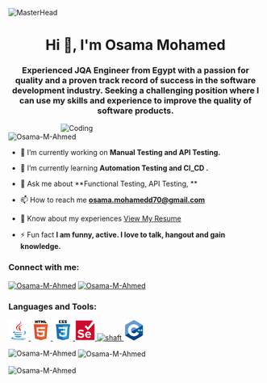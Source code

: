![MasterHead](https://e0.pxfuel.com/wallpapers/460/450/desktop-wallpaper-qa-best-practices-to-deliver-stable-software-quality-assurance.jpg)
<h1 align="center">Hi 👋, I'm Osama Mohamed </h1>
<h3 align="center">Experienced JQA Engineer from Egypt with a passion for quality and a proven track record of success in the software development industry. Seeking a challenging position where I can use my skills and experience to improve the quality of software products.</h3>

<img align="right" alt="Coding" width="400" src="https://media.giphy.com/media/CrFLL3CnRpw5ddlBMm/giphy.gif?cid=ecf05e47aht2l1ouhr9pxk8yxseurw3xyd6jnm69m64wp4e9&ep=v1_gifs_search&rid=giphy.gif&ct=g">

<p align="left"> <img src="https://komarev.com/ghpvc/?username=an-nihal&label=Profile%20views&color=0e75b6&style=flat" alt="Osama-M-Ahmed" /> </p>

- 🔭 I’m currently working on **Manual Testing and API Testing.**

- 🌱 I’m currently learning **Automation Testing and CI_CD .**

- 💬 Ask me about **Functional Testing, API Testing, **

- 📫 How to reach me **osama.mohamedd70@gmail.com**

- 📄 Know about my experiences [View My Resume](https://drive.google.com/file/d/1BSy_68oxsXhUdmp7_Vy72shv04w64LpA/view?usp=sharing)

- ⚡ Fun fact **I am funny, active. I love to talk, hangout and gain knowledge.**

<h3 align="left">Connect with me:</h3>
<p align="left">
<a href="https://www.linkedin.com/in/osama-mohamed-8054141a7/" target="blank"><img align="center" src="https://raw.githubusercontent.com/rahuldkjain/github-profile-readme-generator/master/src/images/icons/Social/linked-in-alt.svg" alt="Osama-M-Ahmed" height="30" width="40" /></a>
<a href="https://wa.me/201104863740" target="blank"><img align="center" src="https://raw.githubusercontent.com/rahuldkjain/github-profile-readme-generator/master/src/images/icons/Social/whatsapp.svg" alt="Osama-M-Ahmed" height="30" width="40" /></a>
</p>

<h3 align="left">Languages and Tools:</h3>
<p align="left">
  <a href="https://www.java.com/" target="_blank" rel="noreferrer">
    <img src="https://raw.githubusercontent.com/devicons/devicon/master/icons/java/java-original.svg" alt="java" width="40" height="40"/>
  </a> 
  <a href="https://www.w3.org/html/" target="_blank" rel="noreferrer">
    <img src="https://raw.githubusercontent.com/devicons/devicon/master/icons/html5/html5-original-wordmark.svg" alt="html5" width="40" height="40"/>
  </a>
  <a href="https://www.w3schools.com/css/" target="_blank" rel="noreferrer">
    <img src="https://raw.githubusercontent.com/devicons/devicon/master/icons/css3/css3-original-wordmark.svg" alt="css3" width="40" height="40"/>
  </a>
  <a href="https://www.selenium.dev/" target="_blank" rel="noreferrer">
    <img src="https://raw.githubusercontent.com/devicons/devicon/master/icons/selenium/selenium-original.svg" alt="selenium" width="40" height="40"/>
  </a>
  <a href="https://github.com/ShaftHQ/SHAFT_ENGINE" target="_blank" rel="noreferrer">
    <img src="https://github.com/ShaftHQ/SHAFT_ENGINE/raw/main/images/shaft-engine-logo.png" alt="shaft" width="40" height="40"/>
  </a>
  <a href="https://www.cplusplus.com/" target="_blank" rel="noreferrer">
    <img src="https://raw.githubusercontent.com/devicons/devicon/master/icons/cplusplus/cplusplus-original.svg" alt="cplusplus" width="40" height="40"/>
  </a>
</p>

<p><img align="left" src="https://github-readme-stats.vercel.app/api/top-langs?username=Osama-M-Ahmed&show_icons=true&locale=en&layout=compact" alt="Osama-M-Ahmed" /></p>
<p>&nbsp;<img align="center" src="https://github-readme-stats.vercel.app/api?username=Osama-M-Ahmed&show_icons=true&locale=en" alt="Osama-M-Ahmed" /></p>
<p><img align="center" src="https://github-readme-streak-stats.herokuapp.com/?user=Osama-M-Ahmed&" alt="Osama-M-Ahmed" /></p>
